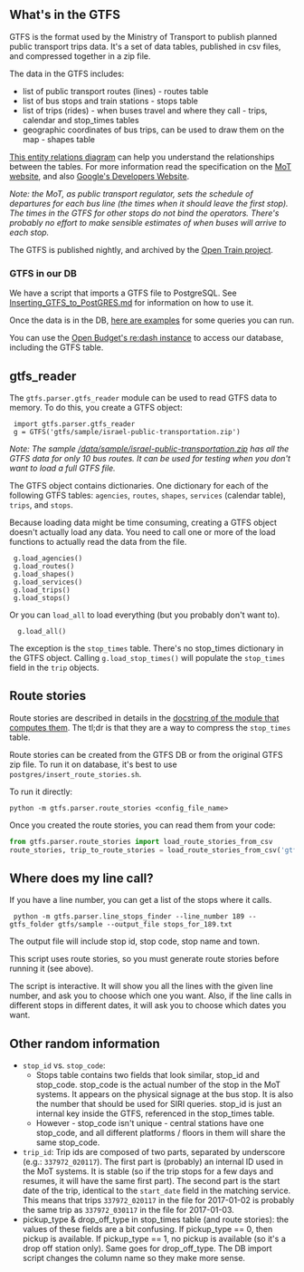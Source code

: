 
What's in the GTFS
------------------

GTFS is the format used by the Ministry of Transport to publish planned public transport trips data. It's a set of data tables, published in csv files, and compressed together in a zip file. 

The data in the GTFS includes:

* list of public transport routes (lines) - routes table
* list of bus stops and train stations - stops table
* list of trips (rides) - when buses travel and where they call - trips, calendar and stop_times tables 
* geographic coordinates of bus trips, can be used to draw them on the map - shapes table 

[This entity relations diagram](https://github.com/hasadna/open-bus/blob/master/doc/gtfs_src_entity_diagram.png) can help you understand the relationships between the tables. For more information read the specification on the [MoT website](http://he.mot.gov.il/index.php?option=com_content&view=article&id=2244:pub-trn-gtfs&catid=167:pub-trn-dev-info&Itemid=304), and also [Google's Developers Website](https://developers.google.com/transit/gtfs/reference/).

*Note: the MoT, as public transport regulator, sets the schedule of departures for each bus line (the times when it should leave the first stop). The times in the GTFS for other stops do not bind the operators. There's probably no effort to make sensible estimates of when buses will arrive to each stop.*

The GTFS is published nightly, and archived by the [Open Train project](http://gtfs.otrain.org/static/archive/). 

### GTFS in our DB

We have a script that imports a GTFS file to PostgreSQL.  See [Inserting_GTFS_to_PostGRES.md](Inserting_GTFS_to_PostGRES.md) for information on how to use it.  

Once the data is in the DB, [here are examples](useful_GTFS_queries.md) for some queries you can run. 

You can use the [Open Budget's re:dash instance](http://data.obudget.org) to access our database, including the GTFS table. 


gtfs_reader
-----------

The `gtfs.parser.gtfs_reader` module can be used to read GTFS data to memory. To do this, you create a GTFS object:

     import gtfs.parser.gtfs_reader
     g = GTFS('gtfs/sample/israel-public-transportation.zip')

*Note: The sample [/data/sample/israel-public-transportation.zip](https://github.com/hasadna/open-bus/tree/master/data/sample) has all the GTFS data for only 10 bus routes. It can be used for testing when you don't want to load a full GTFS file.*

The GTFS object contains dictionaries. One dictionary for each of the following GTFS tables: `agencies`, `routes`, `shapes`, `services` (calendar table), `trips`, and `stops`. 

Because loading data might be time consuming, creating a GTFS object doesn't actually load any data. You need to call one or more of the load functions to actually read the data from the file. 

     g.load_agencies()
     g.load_routes()
     g.load_shapes()
     g.load_services()
     g.load_trips()
     g.load_stops()

Or you can `load_all` to load everything (but you probably don't want to).

      g.load_all()

The exception is the `stop_times` table. There's no stop_times dictionary in the GTFS object. Calling `g.load_stop_times()` will populate the `stop_times` field in the `trip` objects. 


Route stories
-------------
Route stories are described in details in the [docstring of the module that computes them](https://github.com/hasadna/open-bus/blob/master/gtfs/parser/route_stories.py). The tl;dr is that they are a way to compress the `stop_times` table. 

Route stories can be created from the GTFS DB or from the original GTFS zip file. To run it on database, it's best to use `postgres/insert_route_stories.sh`. 

To run it directly: 

```shell
python -m gtfs.parser.route_stories <config_file_name>
```
Once you created the route stories, you can read them from your code:

```python
from gtfs.parser.route_stories import load_route_stories_from_csv
route_stories, trip_to_route_stories = load_route_stories_from_csv('gtfs/sample/route_stories.txt', 'gtfs/sample/trip_to_stories.txt')
```


Where does my line call?
------------------------
If you have a line number, you can get a list of the stops where it calls. 

     python -m gtfs.parser.line_stops_finder --line_number 189 --gtfs_folder gtfs/sample --output_file stops_for_189.txt
The output file will include stop id, stop code, stop name and town. 

This script uses route stories, so you must generate route stories before running it (see above).

The script is interactive. It will show you all the lines with the given line number, and ask you to choose which one you want. Also, if the line calls in different stops in different dates, it will ask you to choose which dates you want. 


Other random information
-------------------------
* `stop_id` vs. `stop_code`:  
  * Stops table contains two fields that look similar, stop_id and stop_code. stop_code is the actual number of the stop in the MoT systems. It appears on the physical signage at the bus stop. It is also the number that should be used for SIRI queries. stop_id is just an internal key inside the GTFS, referenced in the stop_times table.  
  * However - stop_code isn't unique - central stations have one stop_code, and all different platforms / floors in them will share the same stop_code. 
* `trip_id`: Trip ids are composed of two parts, separated by underscore (e.g.: `337972_020117`). The first part is (probably) an internal ID used in the MoT systems. It is stable (so if the trip stops for a few days and resumes, it will have the same first part). The second part is the start date of the trip, identical to the `start_date` field in the matching service. This means that trips `337972_020117`  in the file for 2017-01-02 is probably the same trip as `337972_030117` in the file for 2017-01-03. 
* pickup_type & drop_off_type in stop_times table (and route stories): the values of these fields are a bit confusing. If pickup_type == 0, then pickup is available. If pickup_type == 1, no pickup is available (so it's a drop off station only). Same goes for drop_off_type. The DB import script changes the column name so they make more sense. 
